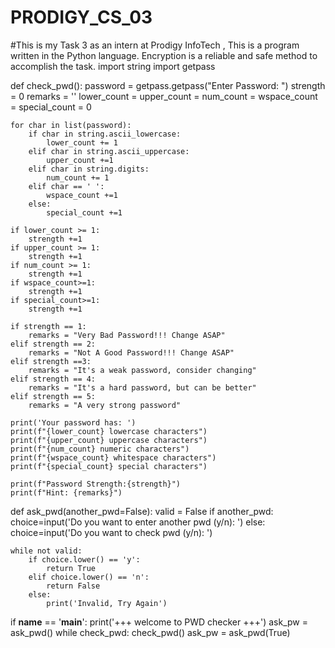 # PRODIGY_CS_03
#This is my Task 3 as an intern at Prodigy InfoTech ,  This is a program written in the Python language. Encryption is a reliable and safe method to accomplish the task.
import string
import getpass

def check_pwd():
    password = getpass.getpass("Enter Password: ")
    strength = 0
    remarks = ''
    lower_count = upper_count = num_count = wspace_count = special_count = 0

    for char in list(password):
        if char in string.ascii_lowercase:
            lower_count += 1
        elif char in string.ascii_uppercase:
            upper_count +=1
        elif char in string.digits:
            num_count += 1
        elif char == ' ':
            wspace_count +=1
        else:
            special_count +=1

    if lower_count >= 1:
        strength +=1
    if upper_count >= 1:
        strength +=1
    if num_count >= 1:
        strength +=1
    if wspace_count>=1:
        strength +=1
    if special_count>=1:
        strength +=1

    if strength == 1:
        remarks = "Very Bad Password!!! Change ASAP"
    elif strength == 2:
        remarks = "Not A Good Password!!! Change ASAP"
    elif strength ==3:
        remarks = "It's a weak password, consider changing"
    elif strength == 4:
        remarks = "It's a hard password, but can be better"
    elif strength == 5:
        remarks = "A very strong password"

    print('Your password has: ')
    print(f"{lower_count} lowercase characters")
    print(f"{upper_count} uppercase characters")
    print(f"{num_count} numeric characters")
    print(f"{wspace_count} whitespace characters")
    print(f"{special_count} special characters")

    print(f"Password Strength:{strength}")
    print(f"Hint: {remarks}")

def ask_pwd(another_pwd=False):
    valid = False
    if another_pwd:
        choice=input('Do you want to enter another pwd (y/n): ')
    else:
        choice=input('Do you want to check pwd (y/n): ')

    while not valid:
        if choice.lower() == 'y':
            return True
        elif choice.lower() == 'n':
            return False
        else:
            print('Invalid, Try Again')

if __name__ == '__main__':
    print('+++ welcome to PWD checker +++')
    ask_pw = ask_pwd()
    while check_pwd:
        check_pwd()
        ask_pw = ask_pwd(True)
